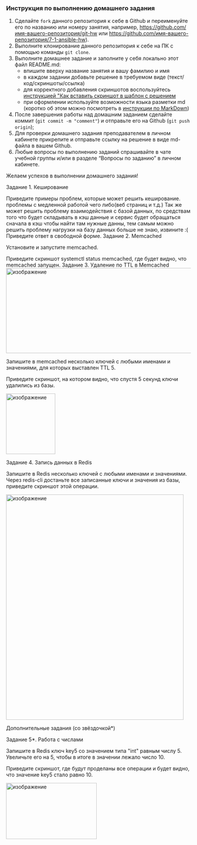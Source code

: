 

### Инструкция по выполнению домашнего задания

   1. Сделайте `fork` данного репозитория к себе в Github и переименуйте его по названию или номеру занятия, например, https://github.com/имя-вашего-репозитория/git-hw или  https://github.com/имя-вашего-репозитория/7-1-ansible-hw).
   2. Выполните клонирование данного репозитория к себе на ПК с помощью команды `git clone`.
   3. Выполните домашнее задание и заполните у себя локально этот файл README.md:
      - впишите вверху название занятия и вашу фамилию и имя
      - в каждом задании добавьте решение в требуемом виде (текст/код/скриншоты/ссылка)
      - для корректного добавления скриншотов воспользуйтесь [инструкцией "Как вставить скриншот в шаблон с решением](https://github.com/netology-code/sys-pattern-homework/blob/main/screen-instruction.md)
      - при оформлении используйте возможности языка разметки md (коротко об этом можно посмотреть в [инструкции  по MarkDown](https://github.com/netology-code/sys-pattern-homework/blob/main/md-instruction.md))
   4. После завершения работы над домашним заданием сделайте коммит (`git commit -m "comment"`) и отправьте его на Github (`git push origin`);
   5. Для проверки домашнего задания преподавателем в личном кабинете прикрепите и отправьте ссылку на решение в виде md-файла в вашем Github.
   6. Любые вопросы по выполнению заданий спрашивайте в чате учебной группы и/или в разделе “Вопросы по заданию” в личном кабинете.
   
Желаем успехов в выполнении домашнего задания!

Задание 1. Кеширование

Приведите примеры проблем, которые может решить кеширование.
проблемы с медленной работой чего либо(веб страниц и т.д.)
Так же может решить проблему взаимодействия с базой данных, по средствам того что будет складывать в кэш данные и сервис будет обращаться сначала в кэш чтобы найти там нужные данны, тем самым можно решить проблему нагрузки на базу данных
больше не знаю, извините :(
Приведите ответ в свободной форме.
Задание 2. Memcached

Установите и запустите memcached.

Приведите скриншот systemctl status memcached, где будет видно, что memcached запущен.
Задание 3. Удаление по TTL в Memcached
<img width="955" height="232" alt="изображение" src="https://github.com/user-attachments/assets/f8151dc6-c891-4f46-84e9-3488e7ea0f0a" />

Запишите в memcached несколько ключей с любыми именами и значениями, для которых выставлен TTL 5.

Приведите скриншот, на котором видно, что спустя 5 секунд ключи удалились из базы.

<img width="134" height="165" alt="изображение" src="https://github.com/user-attachments/assets/ba8204a1-f441-49bf-b9ad-568eee0604d5" />

Задание 4. Запись данных в Redis

Запишите в Redis несколько ключей с любыми именами и значениями.
Через redis-cli достаньте все записанные ключи и значения из базы, приведите скриншот этой операции.

<img width="484" height="614" alt="изображение" src="https://github.com/user-attachments/assets/f3ad455f-ff59-4b8c-aced-030aaed6f15d" />

Дополнительные задания (со звёздочкой*)

Задание 5*. Работа с числами

Запишите в Redis ключ key5 со значением типа "int" равным числу 5. Увеличьте его на 5, чтобы в итоге в значении лежало число 10.

Приведите скриншот, где будут проделаны все операции и будет видно, что значение key5 стало равно 10.

<img width="247" height="153" alt="изображение" src="https://github.com/user-attachments/assets/2724f610-d1c4-41f2-a35f-327129bba83b" />
